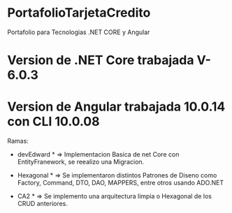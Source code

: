 # PortafolioTarjetaCredito
Portafolio para Tecnologias .NET CORE y Angular

# Version de .NET Core trabajada V-6.0.3
# Version de Angular trabajada 10.0.14 con CLI 10.0.08

Ramas:

* devEdward * => Implementacion Basica de net Core con EntityFranework, se reealizo una Migracion.

* Hexagonal * => Se implementaron distintos Patrones de Diseno como Factory, Command, DTO, DAO, MAPPERS, entre otros usando ADO.NET

* CA2 * => Se implemento una arquitectura limpia o Hexagonal de los CRUD anteriores.
